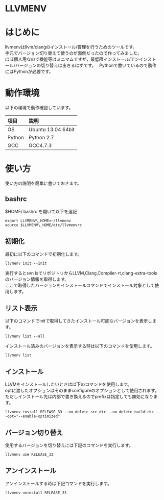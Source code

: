 LLVMENV
==================

# はじめに
llvmenvはllvm/clangのインストール/管理を行うためのツールです。  
手元でバージョン切り替えて使うのが面倒だったので作ってみました。  
ほぼ個人用なので機能等はミニマムですが，最低限インストール/アンインストール/バージョンの切り替えは出きるはずです。　
Pythonで書いているので動作にはPythonが必要です。  

# 動作環境
以下の環境で動作確認しています。

|項目       |説明       |
|:----------|:----------|
|OS         | Ubuntu 13.04 64bit|
|Python     | Python 2.7|
|GCC        | GCC4.7.3|


# 使い方
使い方の説明を簡単に書いておきます。

## bashrc
$HOME/.bashrc を開いて以下を追記

```shell
export LLVMENV\_HOME=~/llvmenv
source $LLVMENV\_HOME/etc/llvmenvrc
```

## 初期化
最初に以下のコマンドで初期化します。

```shell
llvmenv init --init
```

実行するとsvn lsでリポジトリからLLVM,Clang,Compiler-rt,clang-extra-toolsのバージョン情報を取得します。  
ここで取得したバージョンをインストールコマンドでインストール対象として使用します。  

## リスト表示
以下のコマンドでinitで取得してきたインストール可能なバージョンを表示します。

```shell
llvmenv list --all
```

インストール済みのバージョンを表示する時は以下のコマンドを使用します。

```shell
llvmenv list
```

## インストール
LLVMをインストールしたいときは以下のコマンドを使用します。  
optに渡したオプションはそのままconfigureのオプションとして使用されます。  
ただしインストール先は内部で書き換えるのでprefixは指定しても無効になります。  

```shell
llvmenv install RELEASE_33 --no_delete_src_dir --no_delete_build_dir --opt="--enable-optimized"
```


## バージョン切り替え
使用するバージョンを切り替えには下記のコマンドを実行します。

```shell
llvmenv use RELEASE_33
```

## アンインストール
アンインストールする時は下記コマンドを実行します。

```shell
llvmenv uninstall RELEASE_33
```
